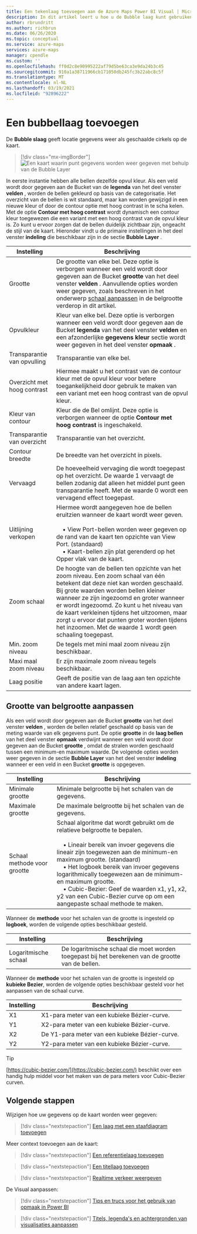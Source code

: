 ```yaml
---
title: Een tekenlaag toevoegen aan de Azure Maps Power BI Visual | Microsoft Azure kaarten
description: In dit artikel leert u hoe u de Bubble laag kunt gebruiken in de Microsoft Azure kaarten Visual voor Power BI.
author: rbrundritt
ms.author: richbrun
ms.date: 06/26/2020
ms.topic: conceptual
ms.service: azure-maps
services: azure-maps
manager: cpendle
ms.custom: ''
ms.openlocfilehash: ff0d2c8e90995222af79d5be63ca3e9da24b3c45
ms.sourcegitcommit: 910a1a38711966cb171050db245fc3b22abc8c5f
ms.translationtype: MT
ms.contentlocale: nl-NL
ms.lasthandoff: 03/19/2021
ms.locfileid: "92896222"
---
```

# <a name="add-a-bubble-layer"></a>Een bubbellaag toevoegen

De **Bubble slaag** geeft locatie gegevens weer als geschaalde cirkels op de kaart.

> [!div class="mx-imgBorder"]
> ![Een kaart waarin punt gegevens worden weer gegeven met behulp van de Bubble Layer](media/power-bi-visual/bubble-layer-with-legend-color.png)

In eerste instantie hebben alle bellen dezelfde opvul kleur. Als een veld wordt door gegeven aan de Bucket van de **legenda** van het deel venster **velden** , worden de bellen gekleurd op basis van de categorisatie. Het overzicht van de bellen is wit standaard, maar kan worden gewijzigd in een nieuwe kleur of door de contour optie met hoog contrast in te scha kelen. Met de optie **Contour met hoog contrast** wordt dynamisch een contour kleur toegewezen die een variant met een hoog contrast van de opvul kleur is. Zo kunt u ervoor zorgen dat de bellen duidelijk zichtbaar zijn, ongeacht de stijl van de kaart. Hieronder vindt u de primaire instellingen in het deel venster **indeling** die beschikbaar zijn in de sectie **Bubble Layer** .

| Instelling               | Beschrijving    |
|-----------------------|----------------|
| Grootte                  | De grootte van elke bel. Deze optie is verborgen wanneer een veld wordt door gegeven aan de Bucket **grootte** van het deel venster **velden** . Aanvullende opties worden weer gegeven, zoals beschreven in het onderwerp [schaal aanpassen](#bubble-size-scaling) in de belgrootte verderop in dit artikel. |
| Opvulkleur            | Kleur van elke bel. Deze optie is verborgen wanneer een veld wordt door gegeven aan de Bucket **legenda** van het deel venster **velden** en een afzonderlijke **gegevens kleur** sectie wordt weer gegeven in het deel venster **opmaak** . |
| Transparantie van opvulling     | Transparantie van elke bel. |
| Overzicht met hoog contrast | Hiermee maakt u het contrast van de contour kleur met de opvul kleur voor betere toegankelijkheid door gebruik te maken van een variant met een hoog contrast van de opvul kleur. |
| Kleur van contour         | Kleur die de Bel omlijnt. Deze optie is verborgen wanneer de optie **Contour met hoog contrast** is ingeschakeld. |
| Transparantie van overzicht  | Transparantie van het overzicht. |
| Contour breedte         | De breedte van het overzicht in pixels. |
| Vervaagd                  | De hoeveelheid vervaging die wordt toegepast op het overzicht. De waarde 1 vervaagt de bellen zodanig dat alleen het middel punt geen transparantie heeft. Met de waarde 0 wordt een vervagend effect toegepast. |
| Uitlijning verkopen       | Hiermee wordt aangegeven hoe de bellen eruitzien wanneer de kaart wordt weer geven. <br/><br/>&nbsp;&nbsp;&nbsp;&nbsp;• View Port-bellen worden weer gegeven op de rand van de kaart ten opzichte van View Port. (standaard)<br/>&nbsp;&nbsp;&nbsp;&nbsp;• Kaart-bellen zijn plat gerenderd op het Opper vlak van de kaart. |
| Zoom schaal            | De hoogte van de bellen ten opzichte van het zoom niveau. Een zoom schaal van één betekent dat deze niet kan worden geschaald. Bij grote waarden worden bellen kleiner wanneer ze zijn ingezoomd en groter wanneer er wordt ingezoomd. Zo kunt u het niveau van de kaart verkleinen tijdens het uitzoomen, maar zorgt u ervoor dat punten groter worden tijdens het inzoomen. Met de waarde 1 wordt geen schaaling toegepast. |
| Min. zoom niveau              | De tegels met mini maal zoom niveau zijn beschikbaar. |
| Maxi maal zoom niveau              | Er zijn maximale zoom niveau tegels beschikbaar. |
| Laag positie        | Geeft de positie van de laag aan ten opzichte van andere kaart lagen. |

## <a name="bubble-size-scaling"></a>Grootte van belgrootte aanpassen

Als een veld wordt door gegeven aan de Bucket **grootte** van het deel venster **velden** , worden de bellen relatief geschaald op basis van de meting waarde van elk gegevens punt. De optie **grootte** in de **laag bellen** van het deel venster **opmaak** verdwijnt wanneer een veld wordt door gegeven aan de Bucket **grootte** , omdat de stralen worden geschaald tussen een minimum-en maximum waarde. De volgende opties worden weer gegeven in de sectie **Bubble Layer** van het deel venster **indeling** wanneer er een veld in een Bucket **grootte** is opgegeven.

| Instelling             | Beschrijving  |
|---------------------|--------------|
| Minimale grootte            | Minimale belgrootte bij het schalen van de gegevens.|
| Maximale grootte            | De maximale belgrootte bij het schalen van de gegevens.|
| Schaal methode voor grootte | Schaal algoritme dat wordt gebruikt om de relatieve belgrootte te bepalen.<br/><br/>&nbsp;&nbsp;&nbsp;&nbsp;• Lineair bereik van invoer gegevens die lineair zijn toegewezen aan de minimum-en maximum grootte. (standaard)<br/>&nbsp;&nbsp;&nbsp;&nbsp;• Het logboek bereik van invoer gegevens logarithmically toegewezen aan de minimum-en maximum grootte.<br/>&nbsp;&nbsp;&nbsp;&nbsp;• Cubic-Bezier: Geef de waarden x1, y1, x2, y2 van een Cubic-Bezier curve op om een aangepaste schaal methode te maken. |

Wanneer de **methode** voor het schalen van de grootte is ingesteld op **logboek**, worden de volgende opties beschikbaar gesteld.

| Instelling   | Beschrijving      |
|-----------|------------------|
| Logaritmische schaal | De logaritmische schaal die moet worden toegepast bij het berekenen van de grootte van de bellen. |

Wanneer de **methode** voor het schalen van de grootte is ingesteld op **kubieke Bezier**, worden de volgende opties beschikbaar gesteld voor het aanpassen van de schaal curve.

| Instelling | Beschrijving                           |
|---------|---------------------------------------|
| X1      | X1-para meter van een kubieke Bézier-curve. |
| Y1      | X2-para meter van een kubieke Bézier-curve. |
| X2      | De Y1-para meter van een kubieke Bézier-curve. |
| Y2      | Y2-para meter van een kubieke Bézier-curve. |

> [!TIP]
> [https://cubic-bezier.com/](https://cubic-bezier.com/) beschikt over een handig hulp middel voor het maken van de para meters voor Cubic-Bezier curven.

## <a name="next-steps"></a>Volgende stappen

Wijzigen hoe uw gegevens op de kaart worden weer gegeven:

> [!div class="nextstepaction"]
> [Een laag met een staafdiagram toevoegen](power-bi-visual-add-bar-chart-layer.md)

Meer context toevoegen aan de kaart:

> [!div class="nextstepaction"]
> [Een referentielaag toevoegen](power-bi-visual-add-reference-layer.md)

> [!div class="nextstepaction"]
> [Een titellaag toevoegen](power-bi-visual-add-tile-layer.md)

> [!div class="nextstepaction"]
> [Realtime verkeer weergeven](power-bi-visual-show-real-time-traffic.md)

De Visual aanpassen:

> [!div class="nextstepaction"]
> [Tips en trucs voor het gebruik van opmaak in Power BI](/power-bi/visuals/service-tips-and-tricks-for-color-formatting)

> [!div class="nextstepaction"]
> [Titels, legenda's en achtergronden van visualisaties aanpassen](/power-bi/visuals/power-bi-visualization-customize-title-background-and-legend)